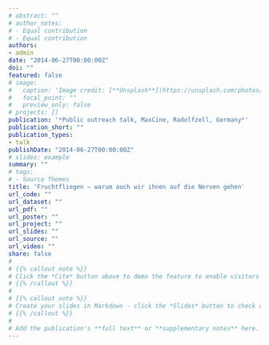 ```yaml
---
# abstract: ""
# author_notes:
# - Equal contribution
# - Equal contribution
authors:
- admin
date: "2014-06-27T00:00:00Z"
doi: ""
featured: false
# image:
#   caption: 'Image credit: [**Unsplash**](https://unsplash.com/photos/jdD8gXaTZsc)'
#   focal_point: ""
#   preview_only: false
# projects: []
publication: '*Public outreach talk, MaxCine, Radolfzell, Germany*'
publication_short: ""
publication_types:
- talk
publishDate: "2014-06-27T00:00:00Z"
# slides: example
summary: ""
# tags:
# - Source Themes
title: 'Fruchtfliegen – warum auch wir ihnen auf die Nerven gehen'
url_code: ""
url_dataset: ""
url_pdf: ""
url_poster: ""
url_project: ""
url_slides: ""
url_source: ""
url_video: ""
share: false
# 
# {{% callout note %}}
# Click the *Cite* button above to demo the feature to enable visitors to import publication metadata into their reference management software.
# {{% /callout %}}
# 
# {{% callout note %}}
# Create your slides in Markdown - click the *Slides* button to check out the example.
# {{% /callout %}}
# 
# Add the publication's **full text** or **supplementary notes** here. You can use rich formatting such as including [code, math, and images](https://docs.hugoblox.com/content/writing-markdown-latex/).
---
```


